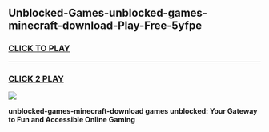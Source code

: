 
## Unblocked-Games-unblocked-games-minecraft-download-Play-Free-5yfpe
<h3>
<a href="https://premium76.site?title=unblocked-games-minecraft-download&ref=10A">CLICK TO PLAY</a></h3>
<hr>

<h3>
<a href="https://premium76.site?title=unblocked-games-minecraft-download&ref=10A">CLICK 2 PLAY</a>
  
</h3>

<a href="https://premium76.site?title=unblocked-games-minecraft-download&ref=10A"><img src="https://clearcache.store/games.png"></a>


**unblocked-games-minecraft-download games unblocked: Your Gateway to Fun and Accessible Online Gaming**
